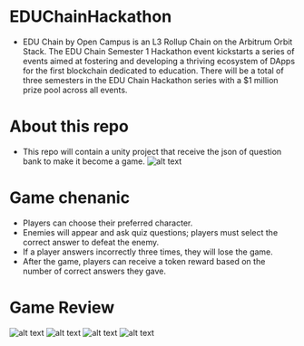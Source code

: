 # EDUChainHackathon
- EDU Chain by Open Campus is an L3 Rollup Chain on the Arbitrum Orbit Stack. The EDU Chain Semester 1 Hackathon event kickstarts a series of events aimed at fostering and developing a thriving ecosystem of DApps for the first blockchain dedicated to education. There will be a total of three semesters in the EDU Chain Hackathon series with a $1 million prize pool across all events.
# About this repo
- This repo will contain a unity project that receive the json of question bank to make it become a game.
![alt text](https://github.com/thientm27/EDUChainHackathon/Pictures/2.png?raw=true)
# Game chenanic
- Players can choose their preferred character.
- Enemies will appear and ask quiz questions; players must select the correct answer to defeat the enemy.
- If a player answers incorrectly three times, they will lose the game.
- After the game, players can receive a token reward based on the number of correct answers they gave.
# Game Review
![alt text](https://github.com/thientm27/EDUChainHackathon/Pictures/1.png?raw=true)
![alt text](https://github.com/thientm27/EDUChainHackathon/Pictures/2.png?raw=true)
![alt text](https://github.com/thientm27/EDUChainHackathon/Pictures/3.png?raw=true)
![alt text](https://github.com/thientm27/EDUChainHackathon/Pictures/4.png?raw=true)
 
